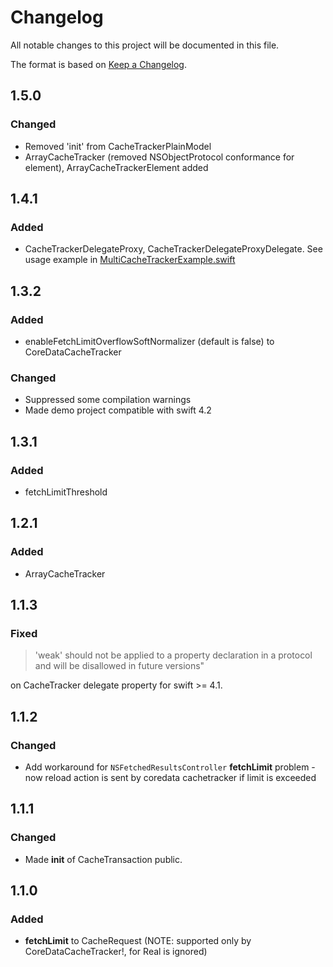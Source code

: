 # Changelog

All notable changes to this project will be documented in this file.

The format is based on [Keep a Changelog](https://keepachangelog.com/en/1.0.0/).

## 1.5.0
### Changed
* Removed 'init' from CacheTrackerPlainModel
* ArrayCacheTracker (removed NSObjectProtocol conformance for element), ArrayCacheTrackerElement added

## 1.4.1
### Added 
* CacheTrackerDelegateProxy, CacheTrackerDelegateProxyDelegate. See usage example in [MultiCacheTrackerExample.swift](Demo/Demo/MultiCacheTrackerExample.swift)

## 1.3.2
### Added
* enableFetchLimitOverflowSoftNormalizer (default is false) to CoreDataCacheTracker

### Changed
* Suppressed some compilation warnings
* Made demo project compatible with swift 4.2

## 1.3.1
### Added
* fetchLimitThreshold

## 1.2.1
### Added
* ArrayCacheTracker

## 1.1.3
### Fixed
> 'weak' should not be applied to a property declaration in a protocol and will be disallowed in future versions"

on CacheTracker delegate property for swift >= 4.1.

## 1.1.2
### Changed
 * Add workaround for ```NSFetchedResultsController``` **fetchLimit** problem - now reload action is sent by coredata cachetracker if limit is exceeded

## 1.1.1
### Changed
 * Made **init** of CacheTransaction public.

## 1.1.0
### Added
 * **fetchLimit** to CacheRequest (NOTE: supported only by CoreDataCacheTracker!, for Real is ignored)
